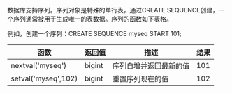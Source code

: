 

数据库支持序列。序列对象是特殊的单行表，通过CREATE SEQUENCE创建，一个序列通常被用于生成唯一的表数据。序列的函数如下表格。

例如，创建一个序列：CREATE SEQUENCE myseq START 101;

| 函数                | 返回值 | 描述                     | 结果 |
| ------------------- | ------ | ------------------------ | ---- |
| nextval('myseq')    | bigint | 序列自增并返回最新的值 | 101  |
| setval('myseq',102) | bigint | 重置序列现在的值         | 102  |

 
